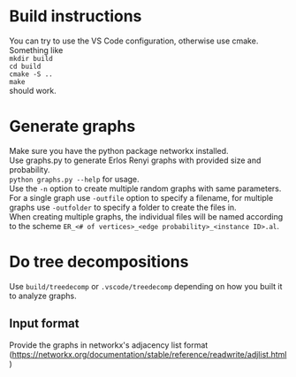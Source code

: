 
# Build instructions

You can try to use the VS Code configuration, otherwise use cmake.  
Something like  
`mkdir build`  
`cd build`  
`cmake -S ..`  
`make`  
should work.

# Generate graphs

Make sure you have the python package networkx installed.  
Use graphs.py to generate Erlos Renyi graphs with provided size and probability.  
`python graphs.py --help` for usage.  
Use the `-n` option to create multiple random graphs with same parameters.  
For a single graph use `-outfile` option to specify a filename, for multiple graphs use `-outfolder` to specify a folder to create the files in.  
When creating multiple graphs, the individual files will be named according to the scheme `ER_<# of vertices>_<edge probability>_<instance ID>.al`.

# Do tree decompositions

Use `build/treedecomp` or `.vscode/treedecomp` depending on how you built it to analyze graphs.

## Input format

Provide the graphs in networkx's adjacency list format (https://networkx.org/documentation/stable/reference/readwrite/adjlist.html)
